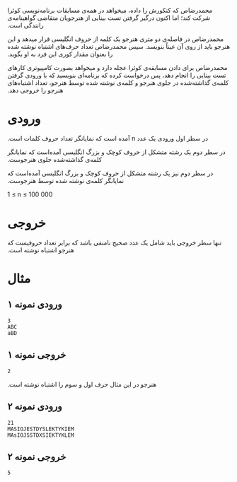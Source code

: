 ‫محمدرضاص  که کنکورش را داده، میخواهد در همه‌ی مسابقات برنامه‌نویسی کوئرا شرکت  کند؛ اما اکنون درگیر گرفتن تست بینایی از هنرجویان متقاضی گواهینامه‌ی  رانندگی است.

‫محمدرضاص در فاصله‌ی دو متری هنرجو یک کلمه از حروف انگلیسی  قرار میدهد و این هنرجو باید از روی آن عیناً بنویسد. سپس محمدرضاص تعداد  حرف‌های اشتباه نوشته شده را بعنوان مقدار کوری این فرد به او بگوید.

‫محمدرضاص برای دادن مسابقه‌ی کوئرا عجله دارد و میخواهد  بصورت کامپیوتری کارهای تست بینایی را انجام دهد، پس درخواست کرده که  برنامه‌ای بنویسید که با ورودی گرفتن کلمه‌ی گذاشته‌شده در جلوی هنرجو و  کلمه‌ی نوشته شده توسط هنرجو، تعداد اشتباه‌های هنرجو را خروجی دهد.

# ورودی

‫در سطر اول ورودی یک عدد n آمده است که نمایانگر تعداد حروف کلمات است.

‫در سطر دوم یک رشته متشکل از حروف کوچک و بزرگ انگلیسی آمده‌است که نمایانگر کلمه‌ی گذاشته‌شده جلوی هنرجوست.

‫در سطر دوم نیز یک رشته متشکل از حروف کوچک و بزرگ انگلیسی آمده‌است که نمایانگر کلمه‌ی نوشته شده توسط هنرجوست.

1 ≤ n ≤ 100 000

# خروجی

‫تنها سطر خروجی باید شامل یک عدد صحیح نامنفی باشد که برابر تعداد حروفیست که هنرجو اشتباه نوشته است.

# مثال

## ورودی نمونه ۱

```
3
ABC
aBD
```

## خروجی نمونه ۱

```
2
```

‫هنرجو در این مثال حرف اول و سوم را اشتباه نوشته است.

## ورودی نمونه ۲

```
21
MASIOJESTDYSLEKTYKIEM
MAsIOJSSTDXSIEKTYKLEM
```

## خروجی نمونه ۲

```
5
```